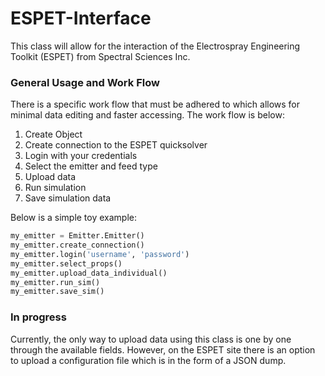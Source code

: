 # ESPET-Interface
This class will allow for the interaction of the Electrospray Engineering
Toolkit (ESPET) from Spectral Sciences Inc. 

### General Usage and Work Flow
There is a specific work flow that must be adhered to which allows for minimal
data editing and faster accessing. The work flow is below:

1. Create Object
2. Create connection to the ESPET quicksolver
3. Login with your credentials
4. Select the emitter and feed type
5. Upload data
6. Run simulation
7. Save simulation data

Below is a simple toy example:

```python
my_emitter = Emitter.Emitter()
my_emitter.create_connection()
my_emitter.login('username', 'password')
my_emitter.select_props()
my_emitter.upload_data_individual()
my_emitter.run_sim()
my_emitter.save_sim()
```

### In progress
Currently, the only way to upload data using this class is one by one through the available
fields. However, on the ESPET site there is an option to upload a configuration
file which is in the form of a JSON dump. 


